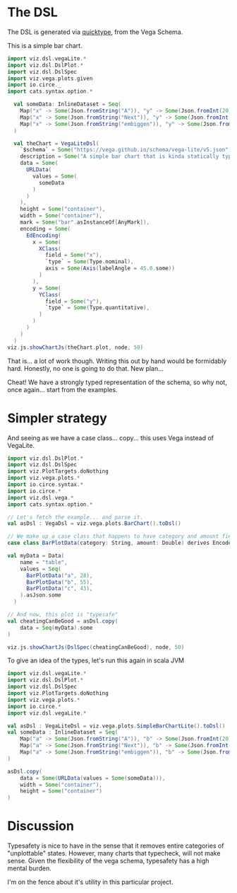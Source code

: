# The DSL

The DSL is generated via [quicktype](https://quicktype.io), from the Vega Schema. 

This is a simple bar chart.

```scala mdoc:js
import viz.dsl.vegaLite.*
import viz.dsl.DslPlot.*
import viz.dsl.DslSpec
import viz.vega.plots.given
import io.circe._
import cats.syntax.option.*

  val someData: InlineDataset = Seq(
    Map("x" -> Some(Json.fromString("A")), "y" -> Some(Json.fromInt(20))),
    Map("x" -> Some(Json.fromString("Next")), "y" -> Some(Json.fromInt(25))),
    Map("x" -> Some(Json.fromString("embiggen")), "y" -> Some(Json.fromInt(5)))
  )

  val theChart = VegaLiteDsl(
    `$schema` = Some("https://vega.github.io/schema/vega-lite/v5.json"),
    description = Some("A simple bar chart that is kinda statically typed"),
    data = Some(
      URLData(
        values = Some(
          someData
        )
      )
    ),
    height = Some("container"),
    width = Some("container"),
    mark = Some("bar".asInstanceOf[AnyMark]),
    encoding = Some(
      EdEncoding(
        x = Some(
          XClass(
            field = Some("x"),
            `type` = Some(Type.nominal),
            axis = Some(Axis(labelAngle = 45.0.some))
          )
        ),
        y = Some(
          YClass(
            field = Some("y"),
            `type` = Some(Type.quantitative),
          )
        )
      )
    )
  )
viz.js.showChartJs(theChart.plot, node, 50)
```

That is... a lot of work though. Writing this out by hand would be formidably hard. Honestly, no one is going to do that. New plan... 

Cheat! We have a strongly typed representation of the schema, so why not, once again... start from the examples. 

# Simpler strategy

And seeing as we have a case class... copy... this uses Vega instead of VegaLite.

```scala mdoc:js
import viz.dsl.DslPlot.*
import viz.dsl.DslSpec
import viz.PlotTargets.doNothing
import viz.vega.plots.*
import io.circe.syntax.*
import io.circe.*
import viz.dsl.vega.*
import cats.syntax.option.*

// Let's fetch the example... and parse it. 
val asDsl : VegaDsl = viz.vega.plots.BarChart().toDsl()

// We make up a case class that happens to have category and amount fields
case class BarPlotData(category: String, amount: Double) derives Encoder.AsObject, Decoder

val myData = Data(
    name = "table",
    values = Seq(
      BarPlotData("a", 28),
      BarPlotData("b", 55),
      BarPlotData("c", 43),
    ).asJson.some
  )

// And now, this plot is "typesafe"
val cheatingCanBeGood = asDsl.copy(
    data = Seq(myData).some
)

viz.js.showChartJs(DslSpec(cheatingCanBeGood), node, 50)

```

To give an idea of the types, let's run this again in scala JVM

```scala mdoc
import viz.dsl.vegaLite.*
import viz.dsl.DslPlot.*
import viz.dsl.DslSpec
import viz.PlotTargets.doNothing
import viz.vega.plots.*
import io.circe.*
import viz.dsl.vegaLite.*

val asDsl : VegaLiteDsl = viz.vega.plots.SimpleBarChartLite().toDsl()
val someData : InlineDataset = Seq(
    Map("a" -> Some(Json.fromString("A")), "b" -> Some(Json.fromInt(20))),
    Map("a" -> Some(Json.fromString("Next")), "b" -> Some(Json.fromInt(25))),
    Map("a" -> Some(Json.fromString("embiggen")), "b" -> Some(Json.fromInt(5)))
)

asDsl.copy(
    data = Some(URLData(values = Some(someData))),
    width = Some("container"), 
    height = Some("container")
)
```

# Discussion
Typesafety is nice to have in the sense that it removes entire categories of "unplottable" states. However, many charts that typecheck, will not make sense. Given the flexibility of the vega schema, typesafety has a high mental burden. 

I'm on the fence about it's utility in this particular project.